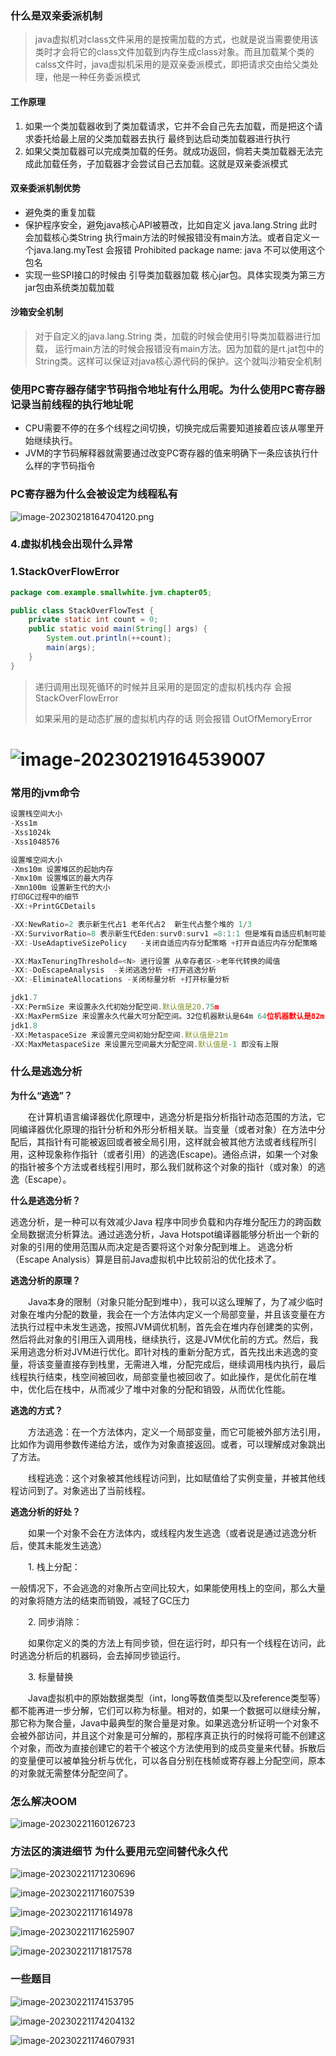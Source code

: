 ### 什么是双亲委派机制

> java虚拟机对class文件采用的是按需加载的方式，也就是说当需要使用该类时才会将它的class文件加载到内存生成class对象。而且加载某个类的calss文件时，java虚拟机采用的是双亲委派模式，即把请求交由给父类处理，他是一种任务委派模式 

#### 工作原理

1. 如果一个类加载器收到了类加载请求，它并不会自己先去加载，而是把这个请求委托给最上层的父类加载器去执行 最终到达启动类加载器进行执行
2. 如果父类加载器可以完成类加载的任务。就成功返回，倘若夫类加载器无法完成此加载任务，子加载器才会尝试自己去加载。这就是双亲委派模式

#### 双亲委派机制优势

- 避免类的重复加载
- 保护程序安全，避免java核心API被篡改，比如自定义 java.lang.String 此时会加载核心类String 执行main方法的时候报错没有main方法。或者自定义一个java.lang.myTest 会报错 Prohibited package name: java 不可以使用这个包名
- 实现一些SPI接口的时候由 引导类加载器加载 核心jar包。具体实现类为第三方jar包由系统类加载加载

#### 沙箱安全机制

> 对于自定义的java.lang.String 类，加载的时候会使用引导类加载器进行加载， 运行main方法的时候会报错没有main方法。因为加载的是rt.jat包中的String类。这样可以保证对java核心源代码的保护。这个就叫沙箱安全机制



### 使用PC寄存器存储字节码指令地址有什么用呢。为什么使用PC寄存器记录当前线程的执行地址呢

- CPU需要不停的在多个线程之间切换，切换完成后需要知道接着应该从哪里开始继续执行。
- JVM的字节码解释器就需要通过改变PC寄存器的值来明确下一条应该执行什么样的字节码指令 

### PC寄存器为什么会被设定为线程私有



![image-20230218164704120.png](https://p9-juejin.byteimg.com/tos-cn-i-k3u1fbpfcp/6aad14ed26104fd4afd8fc31e16d0a0b~tplv-k3u1fbpfcp-zoom-in-crop-mark:4536:0:0:0.awebp?)


### 4.虚拟机栈会出现什么异常

### 1.StackOverFlowError

```java
package com.example.smallwhite.jvm.chapter05;

public class StackOverFlowTest {
    private static int count = 0;
    public static void main(String[] args) {
        System.out.println(++count);
        main(args);
    }
}
```

> 递归调用出现死循环的时候并且采用的是固定的虚拟机栈内存   会报StackOverFlowError
>
> 如果采用的是动态扩展的虚拟机内存的话 则会报错 OutOfMemoryError

![image-20230219164539007](../image/image-20230219164539007.png)
=======





### 常用的jvm命令

```js
设置栈空间大小
-Xss1m
-Xss1024k
-Xss1048576

设置堆空间大小
-Xms10m 设置堆区的起始内存
-Xmx10m 设置堆区的最大内存
-Xmn100m 设置新生代的大小
打印GC过程中的细节
-XX:+PrintGCDetails

-XX:NewRatio=2 表示新生代占1 老年代占2  新生代占整个堆的 1/3
-XX:SurvivorRatio=8 表示新生代Eden:surv0:surv1 =8:1:1 但是堆有自适应机制可能不是这个比例
-XX:-UseAdaptiveSizePolicy   -关闭自适应内存分配策略 +打开自适应内存分配策略

-XX:MaxTenuringThreshold=<N> 进行设置 从幸存者区->老年代转换的阈值
-XX:-DoEscapeAnalysis  -关闭逃逸分析 +打开逃逸分析
-XX:-EliminateAllocations -关闭标量分析 +打开标量分析

jdk1.7
-XX:PermSize 来设置永久代初始分配空间.默认值是20.75m
-XX:MaxPermSize 来设置永久代最大可分配空间。32位机器默认是64m 64位机器默认是82m
jdk1.8
-XX:MetaspaceSize 来设置元空间初始分配空间.默认值是21m
-XX:MaxMetaspaceSize 来设置元空间最大分配空间.默认值是-1 即没有上限


```



### 什么是逃逸分析

**为什么“逃逸”？**

　　在计算机语言编译器优化原理中，逃逸分析是指分析指针动态范围的方法，它同编译器优化原理的指针分析和外形分析相关联。当变量（或者对象）在方法中分配后，其指针有可能被返回或者被全局引用，这样就会被其他方法或者线程所引用，这种现象称作指针（或者引用）的逃逸(Escape)。通俗点讲，如果一个对象的指针被多个方法或者线程引用时，那么我们就称这个对象的指针（或对象）的逃逸（Escape）。

**什么是逃逸分析？**

逃逸分析，是一种可以有效减少Java 程序中同步负载和内存堆分配压力的跨函数全局数据流分析算法。通过逃逸分析，Java Hotspot编译器能够分析出一个新的对象的引用的使用范围从而决定是否要将这个对象分配到堆上。 逃逸分析（Escape Analysis）算是目前Java虚拟机中比较前沿的优化技术了。

**逃逸分析的原理？**

　　Java本身的限制（对象只能分配到堆中），我可以这么理解了，为了减少临时对象在堆内分配的数量，我会在一个方法体内定义一个局部变量，并且该变量在方法执行过程中未发生逃逸，按照JVM调优机制，首先会在堆内存创建类的实例，然后将此对象的引用压入调用栈，继续执行，这是JVM优化前的方式。然后，我采用逃逸分析对JVM进行优化。即针对栈的重新分配方式，首先找出未逃逸的变量，将该变量直接存到栈里，无需进入堆，分配完成后，继续调用栈内执行，最后线程执行结束，栈空间被回收，局部变量也被回收了。如此操作，是优化前在堆中，优化后在栈中，从而减少了堆中对象的分配和销毁，从而优化性能。

**逃逸的方式？**

　　方法逃逸：在一个方法体内，定义一个局部变量，而它可能被外部方法引用，比如作为调用参数传递给方法，或作为对象直接返回。或者，可以理解成对象跳出了方法。

　　线程逃逸：这个对象被其他线程访问到，比如赋值给了实例变量，并被其他线程访问到了。对象逃出了当前线程。

**逃逸分析的好处？**

　　如果一个对象不会在方法体内，或线程内发生逃逸（或者说是通过逃逸分析后，使其未能发生逃逸）

　　1. 栈上分配：

一般情况下，不会逃逸的对象所占空间比较大，如果能使用栈上的空间，那么大量的对象将随方法的结束而销毁，减轻了GC压力

　　2. 同步消除：

　　如果你定义的类的方法上有同步锁，但在运行时，却只有一个线程在访问，此时逃逸分析后的机器码，会去掉同步锁运行。

　　3. 标量替换

　　Java虚拟机中的原始数据类型（int，long等数值类型以及reference类型等）都不能再进一步分解，它们可以称为标量。相对的，如果一个数据可以继续分解，那它称为聚合量，Java中最典型的聚合量是对象。如果逃逸分析证明一个对象不会被外部访问，并且这个对象是可分解的，那程序真正执行的时候将可能不创建这个对象，而改为直接创建它的若干个被这个方法使用到的成员变量来代替。拆散后的变量便可以被单独分析与优化，可以各自分别在栈帧或寄存器上分配空间，原本的对象就无需整体分配空间了。



### 怎么解决OOM

![image-20230221160126723](../image/image-20230221160126723.png)

### 方法区的演进细节 为什么要用元空间替代永久代

![image-20230221171230696](../image/image-20230221171230696.png)

![image-20230221171607539](../image/image-20230221171607539.png)

![image-20230221171614978](../image/image-20230221171614978.png)

![image-20230221171625907](../image/image-20230221171625907.png)





![image-20230221171817578](../image/image-20230221171817578.png)









### 一些题目

![image-20230221174153795](../image/image-20230221174153795.png)

![image-20230221174204132](../image/image-20230221174204132.png)

![image-20230221174607931](../image/image-20230221174607931.png)
